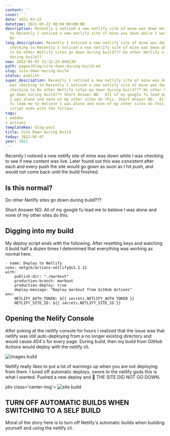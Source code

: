 ```yaml
---
content: ''
cover: ''
date: 2021-03-22
datetime: 2021-03-22 00:00:00+00:00
description: Recently I noticed a new netlify site of mine was down while I was checking
  to Recently I noticed a new netlify site of mine was down while I was checking to
  Do
long_description: Recently I noticed a new netlify site of mine was down while I was
  checking to Recently I noticed a new netlify site of mine was down while I was checking
  to Do other Netlify sites go down during build??? Do other Netlify sites go down
  during build??
now: 2022-05-07 21:32:25.894138
path: pages/blog/site-down-during-build.md
slug: site-down-during-build
status: publish
super_description: Recently I noticed a new netlify site of mine was down while I
  was checking to Recently I noticed a new netlify site of mine was down while I was
  checking to Do other Netlify sites go down during build??? Do other Netlify sites
  go down during build??? Short Answer NO.  All of my google fu lead me to believe
  I was alone and none of my other sites do this. Short Answer NO.  All of my google
  fu lead me to believe I was alone and none of my other sites do this. My deploy
  script ends with the followi
tags:
- webdev
- actions
templateKey: blog-post
title: Site Down During Build
today: 2022-05-07
year: 2021
---
```


Recently I noticed a new netlify site of mine was down while I was checking to
see if new content was live.  Later found out this was consistent after each
and every push the site would go gown as soon as I hit push, and would not come
back until the build finished.


## Is this normal?

Do other Netlify sites go down during build???

Short Answer NO.  All of my google fu lead me to believe I was alone and none of my other sites do this.

## Digging into my build

My deploy script ends with the following.  After resetting keys and watching it build half a dozen
times I determined that everything was working as normal here.

```
- name: Deploy to Netlify
uses: nwtgck/actions-netlify@v1.1.12
with:
    publish-dir: "./markout"
    production-branch: markout
    production-deploy: true
    deploy-message: "Deploy markout from GitHub Actions"
env:
    NETLIFY_AUTH_TOKEN: ${{ secrets.NETLIFY_AUTH_TOKEN }}
    NETLIFY_SITE_ID: ${{ secrets.NETLIFY_SITE_ID }}
```

## Opening the Nelify Console


After poking at the netlify console for hours I realized that the issue was
that netlify was still auto-deploying from a no longer existing directory and
would cause 404's for every page. During build, then my build from GitHub
Actions would deploy with the netlify cli.

<div class='center-img'>
    <img alt="images build" src="https://images.waylonwalker.com/netlify-build-images-waylonwalker.png">
</div>

Netlify really likes to put a lot of warnings up when you are not deploying
from them.  I tured off automatic deploys, swore to the netlify gods this is
what I wanted. Pushed a new deploy and 🎉 THE SITE DID NOT GO DOWN.

jdiv class='center-img'>
    <img alt="site build" src="https://images.waylonwalker.com/netlify-build-waylonwalker.png">
</div>

## TURN OFF AUTOMATIC BUILDS WHEN SWITCHING TO A SELF BUILD

Moral of the story here is to turn off Netlify's automatic builds when building
yourself and using the netlify cli.